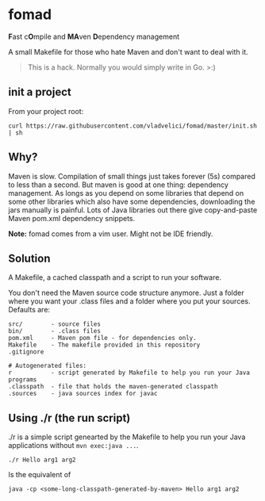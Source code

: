 fomad
=====

**F**ast c**O**mpile and **MA**ven **D**ependency management

A small Makefile for those who hate Maven and don't want to deal with it.

> This is a hack. Normally you would simply write in Go. >:)

init a project
--------------

From your project root:

    curl https://raw.githubusercontent.com/vladvelici/fomad/master/init.sh | sh

Why?
----

Maven is slow. Compilation of small things just takes forever (5s) compared to less than a second. But maven is good at one thing: dependency management. As longs as you depend on some libraries that depend on some other libraries which also have some dependencies, downloading the jars manually is painful. Lots of Java libraries out there give copy-and-paste Maven pom.xml dependency snippets.

**Note:** fomad comes from a vim user. Might not be IDE friendly. 

Solution
--------

A Makefile, a cached classpath and a script to run your software.

You don't need the Maven source code structure anymore. Just a folder where you want your .class files and a folder where you put your sources. Defaults are:

    src/        - source files
    bin/        - .class files
    pom.xml     - Maven pom file - for dependencies only.
    Makefile    - The makefile provided in this repository
    .gitignore

    # Autogenerated files:
    r           - script generated by Makefile to help you run your Java programs
    .classpath  - file that holds the maven-generated classpath
    .sources    - java sources index for javac

Using ./r (the run script)
--------------------------

./r is a simple script genearted by the Makefile to help you run your Java applications without `mvn exec:java ...`.

    ./r Hello arg1 arg2

Is the equivalent of

    java -cp <some-long-classpath-generated-by-maven> Hello arg1 arg2

